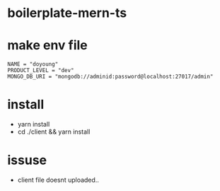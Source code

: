 # boilerplate-mern-ts

# make env file

```
NAME = "doyoung"
PRODUCT_LEVEL = "dev"
MONGO_DB_URI = "mongodb://adminid:password@localhost:27017/admin"
```

# install

- yarn install
- cd ./client && yarn install

# issuse

- client file doesnt uploaded..
